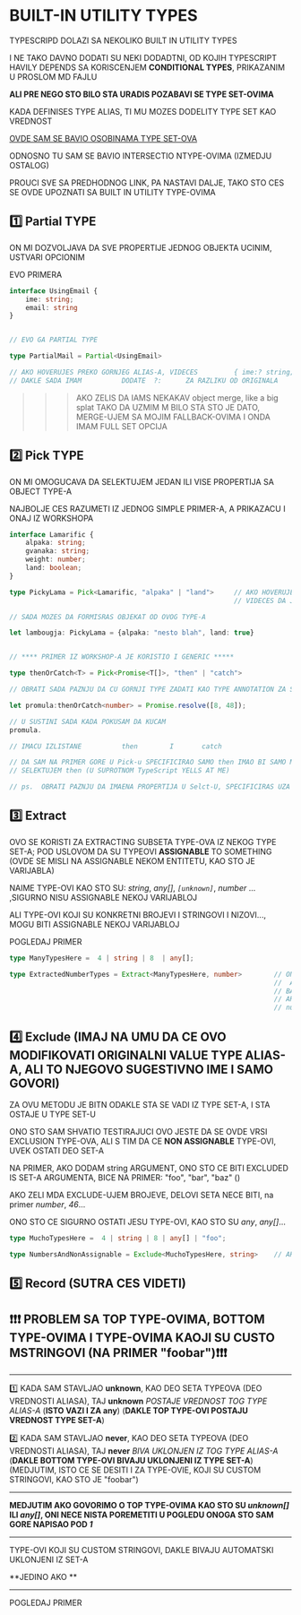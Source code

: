 # BUILT-IN UTILITY TYPES

TYPESCRIPD DOLAZI SA NEKOLIKO BUILT IN UTILITY TYPES

I NE TAKO DAVNO DODATI SU NEKI DODADTNI, OD KOJIH TYPESCRIPT HAVILY DEPENDS SA KORISCENJEM **CONDITIONAL TYPES**, PRIKAZANIM U PROSLOM MD FAJLU

**ALI PRE NEGO STO BILO STA URADIS POZABAVI SE TYPE SET-OVIMA**

KADA DEFINISES TYPE ALIAS, TI MU MOZES DODELITY TYPE SET KAO VREDNOST

[OVDE SAM SE BAVIO OSOBINAMA TYPE SET-OVA]()

ODNOSNO TU SAM SE BAVIO INTERSECTIO NTYPE-OVIMA (IZMEDJU OSTALOG)

PROUCI SVE SA PREDHODNOG LINK, PA NASTAVI DALJE, TAKO STO CES SE OVDE UPOZNATI SA BUILT IN UTILITY TYPE-OVIMA

## :one: Partial TYPE

ON MI DOZVOLJAVA DA SVE PROPERTIJE JEDNOG OBJEKTA UCINIM, USTVARI OPCIONIM

EVO PRIMERA

```typescript
interface UsingEmail {
    ime: string;
    email: string
}


// EVO GA PARTIAL TYPE

type PartialMail = Partial<UsingEmail>

// AKO HOVERUJES PREKO GORNJEG ALIAS-A, VIDECES         { ime:? string; email:? string}
// DAKLE SADA IMAM          DODATE  ?:      ZA RAZLIKU OD ORIGINALA
```

>>> AKO ZELIS DA IAMS NEKAKAV object merge, like a big splat
>>> TAKO DA UZMIM M BILO STA STO JE DATO, MERGE-UJEM SA MOJIM FALLBACK-OVIMA I ONDA IMAM FULL SET OPCIJA

## :two: Pick TYPE

ON MI OMOGUCAVA DA SELEKTUJEM JEDAN ILI VISE PROPERTIJA SA OBJECT TYPE-A

NAJBOLJE CES RAZUMETI IZ JEDNOG SIMPLE PRIMER-A, A PRIKAZACU I ONAJ IZ WORKSHOPA

```typescript
interface Lamarific {
    alpaka: string;
    gvanaka: string;
    weight: number;
    land: boolean;
}

type PickyLama = Pick<Lamarific, "alpaka" | "land">     // AKO HOVERUJES PREKO OVOG TYPE
                                                        // VIDECES DA JE TO     {alpaka: string; land: boolean}

// SADA MOZES DA FORMISRAS OBJEKAT OD OVOG TYPE-A

let lambougja: PickyLama = {alpaka: "nesto blah", land: true}


// **** PRIMER IZ WORKSHOP-A JE KORISTIO I GENERIC *****

type thenOrCatch<T> = Pick<Promise<T[]>, "then" | "catch">

// OBRATI SADA PAZNJU DA CU GORNJI TYPE ZADATI KAO TYPE ANNOTATION ZA SLEDECU VARIJABLU

let promula:thenOrCatch<number> = Promise.resolve([8, 48]);

// U SUSTINI SADA KADA POKUSAM DA KUCAM
promula.

// IMACU IZLISTANE          then        I       catch

// DA SAM NA PRIMER GORE U Pick-u SPECIFICIRAO SAMO then IMAO BI SAMO MOGUCNOST DA
// SELEKTUJEM then (U SUPROTNOM TypeScript YELLS AT ME)

// ps.  OBRATI PAZNJU DA IMAENA PROPERTIJA U Selct-U, SPECIFICIRAS UZA KORISCENJE   |

```

## :three: Extract

OVO SE KORISTI ZA EXTRACTING SUBSETA TYPE-OVA IZ NEKOG TYPE SET-A; POD USLOVOM DA SU TYPEOVI **ASSIGNABLE** TO SOMETHING (OVDE SE MISLI NA ASSIGNABLE NEKOM ENTITETU, KAO STO JE VARIJABLA)

NAIME TYPE-OVI KAO STO SU: *string*, *any[]*, *`[unknown]`*, *number* ... ,SIGURNO NISU ASSIGNABLE NEKOJ VARIJABLOJ

ALI TYPE-OVI KOJI SU KONKRETNI BROJEVI I STRINGOVI I NIZOVI..., MOGU BITI ASSIGNABLE NEKOJ VARIJABLOJ

POGLEDAJ PRIMER

```typescript
type ManyTypesHere =  4 | string | 8  | any[];

type ExtractedNumberTypes = Extract<ManyTypesHere, number>        // ON HOVER VIDECU DA JE OVO
                                                                  //  ALIAS SA VREDNOSCU     4 | 8
                                                                  // BAS ZATO STO SAM KAO DRUGI
                                                                  // ARGUMENT U <> , ZADAO
                                                                  // number

```

## :four: Exclude  (IMAJ NA UMU DA CE OVO MODIFIKOVATI ORIGINALNI VALUE TYPE ALIAS-A, ALI TO NJEGOVO SUGESTIVNO IME I SAMO GOVORI)

ZA OVU METODU JE BITN ODAKLE STA SE VADI IZ TYPE SET-A, I STA OSTAJE U TYPE SET-U

ONO STO SAM SHVATIO TESTIRAJUCI OVO JESTE DA SE OVDE VRSI EXCLUSION TYPE-OVA, ALI S TIM DA CE **NON ASSIGNABLE** TYPE-OVI, UVEK OSTATI DEO SET-A

NA PRIMER, AKO DODAM string ARGUMENT, ONO STO CE BITI EXCLUDED IS SET-A ARGUMENTA, BICE NA PRIMER: "foo", "bar", "baz" ()

AKO ZELI MDA EXCLUDE-UJEM BROJEVE, DELOVI SETA NECE BITI, na primer *number*, *46*...

ONO STO CE SIGURNO OSTATI JESU TYPE-OVI, KAO STO SU *any*, *any[]*...

```typescript
type MuchoTypesHere =  4 | string | 8 | any[] | "foo";

type NumbersAndNonAssignable = Exclude<MuchoTypesHere, string>    // AKO HOVER-UJEM
```


## :five: Record (SUTRA CES VIDETI)



## :exclamation::exclamation::exclamation: PROBLEM SA TOP TYPE-OVIMA, BOTTOM TYPE-OVIMA I TYPE-OVIMA KAOJI SU CUSTO MSTRINGOVI (NA PRIMER "foobar"):exclamation::exclamation::exclamation:

******

:one: KADA SAM STAVLJAO **unknown**, KAO DEO SETA TYPEOVA (DEO VREDNOSTI ALIASA), TAJ **unknown** *POSTAJE VREDNOST TOG TYPE ALIAS-A* (**ISTO VAZI I ZA any**) (**DAKLE TOP TYPE-OVI POSTAJU VREDNOST TYPE SET-A**)

:two: KADA SAM STAVLJAO **never**, KAO DEO SETA TYPEOVA (DEO VREDNOSTI ALIASA), TAJ **never** *BIVA UKLONJEN IZ TOG TYPE ALIAS-A* (**DAKLE BOTTOM TYPE-OVI BIVAJU UKLONJENI IZ TYPE SET-A**) (MEDJUTIM, ISTO CE SE DESITI I ZA TYPE-OVIE, KOJI SU CUSTOM STRINGOVI, KAO STO JE "foobar")

******

**MEDJUTIM AKO GOVORIMO O TOP TYPE-OVIMA KAO STO SU *unknown[]* ILI *any[]*, ONI NECE NISTA POREMETITI U POGLEDU ONOGA STO SAM GORE NAPISAO POD *1***

******

TYPE-OVI KOJI SU CUSTOM STRINGOVI, DAKLE BIVAJU AUTOMATSKI UKLONJENI IZ SET-A

**JEDINO AKO **

******

POGLEDAJ PRIMER

```typescript

```

